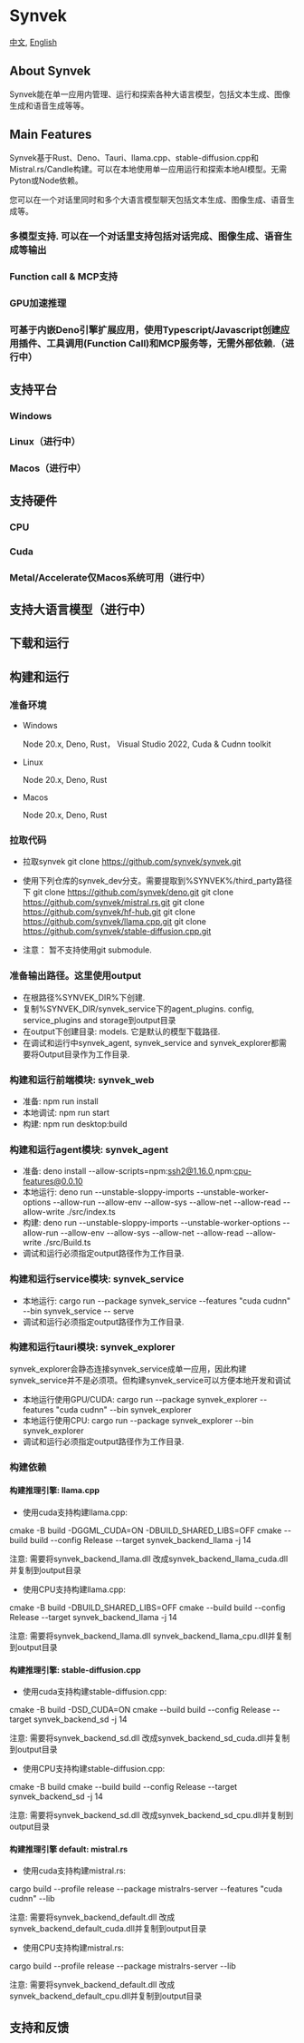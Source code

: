 # Synvek

[中文](README-CN.md), [English](README.md)


## About Synvek

Synvek能在单一应用内管理、运行和探索各种大语言模型，包括文本生成、图像生成和语音生成等等。

## Main Features

Synvek基于Rust、Deno、Tauri、llama.cpp、stable-diffusion.cpp和Mistral.rs/Candle构建。可以在本地使用单一应用运行和探索本地AI模型。无需Pyton或Node依赖。

您可以在一个对话里同时和多个大语言模型聊天包括文本生成、图像生成、语音生成等。

### 多模型支持. 可以在一个对话里支持包括对话完成、图像生成、语音生成等输出

### Function call & MCP支持

### GPU加速推理 

### 可基于内嵌Deno引擎扩展应用，使用Typescript/Javascript创建应用插件、工具调用(Function Call)和MCP服务等，无需外部依赖.（进行中）

## 支持平台

### Windows

### Linux（进行中）

### Macos（进行中）

## 支持硬件

### CPU

### Cuda

### Metal/Accelerate仅Macos系统可用（进行中）

## 支持大语言模型（进行中）

## 下载和运行

## 构建和运行

### 准备环境

- Windows

    Node 20.x, Deno, Rust， Visual Studio 2022, Cuda & Cudnn toolkit

- Linux
    
    Node 20.x, Deno, Rust

- Macos

    Node 20.x, Deno, Rust

### 拉取代码

- 拉取synvek
    git clone https://github.com/synvek/synvek.git

- 使用下列仓库的synvek_dev分支。需要提取到%SYNVEK%/third_party路径下
git clone https://github.com/synvek/deno.git
git clone https://github.com/synvek/mistral.rs.git
git clone https://github.com/synvek/hf-hub.git
git clone https://github.com/synvek/llama.cpp.git
git clone https://github.com/synvek/stable-diffusion.cpp.git

- 注意： 暂不支持使用git submodule.

### 准备输出路径。这里使用output

- 在根路径%SYNVEK_DIR%下创建. 
- 复制%SYNVEK_DIR/synvek_service下的agent_plugins. config, service_plugins and storage到output目录
- 在output下创建目录: models. 它是默认的模型下载路径.
- 在调试和运行中synvek_agent, synvek_service and synvek_explorer都需要将Output目录作为工作目录.

### 构建和运行前端模块: synvek_web

- 准备: npm run install
- 本地调试: npm run start
- 构建: npm run desktop:build

### 构建和运行agent模块: synvek_agent

- 准备: deno install --allow-scripts=npm:ssh2@1.16.0,npm:cpu-features@0.0.10
- 本地运行: deno run --unstable-sloppy-imports --unstable-worker-options  --allow-run --allow-env --allow-sys --allow-net --allow-read --allow-write  ./src/index.ts
- 构建: deno run --unstable-sloppy-imports --unstable-worker-options  --allow-run --allow-env --allow-sys --allow-net --allow-read --allow-write  ./src/Build.ts
- 调试和运行必须指定output路径作为工作目录.

### 构建和运行service模块: synvek_service

- 本地运行: cargo run --package synvek_service --features "cuda cudnn" --bin synvek_service -- serve
- 调试和运行必须指定output路径作为工作目录.

### 构建和运行tauri模块: synvek_explorer

synvek_explorer会静态连接synvek_service成单一应用，因此构建synvek_service并不是必须项。但构建synvek_service可以方便本地开发和调试
- 本地运行使用GPU/CUDA: cargo run --package synvek_explorer --features "cuda cudnn" --bin synvek_explorer
- 本地运行使用CPU: cargo run --package synvek_explorer --bin synvek_explorer
- 调试和运行必须指定output路径作为工作目录.

### 构建依赖

#### 构建推理引擎: llama.cpp

- 使用cuda支持构建llama.cpp: 

cmake -B build -DGGML_CUDA=ON -DBUILD_SHARED_LIBS=OFF
cmake --build build --config Release --target synvek_backend_llama -j 14

注意: 需要将synvek_backend_llama.dll 改成synvek_backend_llama_cuda.dll并复制到output目录

- 使用CPU支持构建llama.cpp: 

cmake -B build -DBUILD_SHARED_LIBS=OFF
cmake --build build --config Release --target synvek_backend_llama -j 14

注意: 需要将synvek_backend_llama.dll synvek_backend_llama_cpu.dll并复制到output目录

#### 构建推理引擎: stable-diffusion.cpp

- 使用cuda支持构建stable-diffusion.cpp: 

cmake -B build -DSD_CUDA=ON
cmake --build build --config Release --target synvek_backend_sd -j 14

注意: 需要将synvek_backend_sd.dll 改成synvek_backend_sd_cuda.dll并复制到output目录

- 使用CPU支持构建stable-diffusion.cpp: 

cmake -B build
cmake --build build --config Release --target synvek_backend_sd -j 14

注意: 需要将synvek_backend_sd.dll 改成synvek_backend_sd_cpu.dll并复制到output目录

#### 构建推理引擎 default: mistral.rs

- 使用cuda支持构建mistral.rs: 

cargo build --profile release --package mistralrs-server --features "cuda cudnn" --lib

注意: 需要将synvek_backend_default.dll 改成synvek_backend_default_cuda.dll并复制到output目录

- 使用CPU支持构建mistral.rs: 

cargo build --profile release --package mistralrs-server --lib

注意: 需要将synvek_backend_default.dll 改成synvek_backend_default_cpu.dll并复制到output目录

## 支持和反馈
